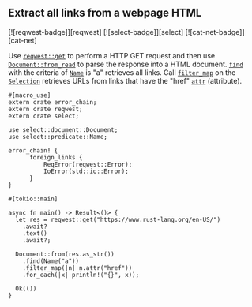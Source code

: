 ## Extract all links from a webpage HTML

[![reqwest-badge]][reqwest] [![select-badge]][select] [![cat-net-badge]][cat-net]

Use [`reqwest::get`] to perform a HTTP GET request and then use
[`Document::from_read`] to parse the response into a HTML document.
[`find`] with the criteria of [`Name`] is "a" retrieves all links.
Call [`filter_map`] on the [`Selection`] retrieves URLs
from links that have the "href" [`attr`] (attribute).

```rust,no_run
#[macro_use]
extern crate error_chain;
extern crate reqwest;
extern crate select;

use select::document::Document;
use select::predicate::Name;

error_chain! {
      foreign_links {
          ReqError(reqwest::Error);
          IoError(std::io::Error);
      }
}

#[tokio::main]

async fn main() -> Result<()> {
  let res = reqwest::get("https://www.rust-lang.org/en-US/")
    .await?
    .text()
    .await?;

  Document::from(res.as_str())
    .find(Name("a"))
    .filter_map(|n| n.attr("href"))
    .for_each(|x| println!("{}", x));

  Ok(())
}

```

[`attr`]: https://docs.rs/select/*/select/node/struct.Node.html#method.attr
[`Document::from_read`]: https://docs.rs/select/*/select/document/struct.Document.html#method.from_read
[`filter_map`]: https://doc.rust-lang.org/core/iter/trait.Iterator.html#method.filter_map
[`find`]: https://docs.rs/select/*/select/document/struct.Document.html#method.find
[`Name`]: https://docs.rs/select/*/select/predicate/struct.Name.html
[`reqwest::get`]: https://docs.rs/reqwest/*/reqwest/fn.get.html
[`Selection`]: https://docs.rs/select/*/select/selection/struct.Selection.html
